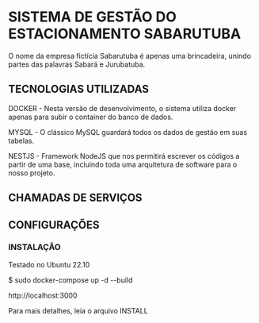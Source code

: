 # SISTEMA DE GESTÃO DO ESTACIONAMENTO SABARUTUBA

O nome da empresa fictícia Sabarutuba é apenas uma brincadeira, 
unindo partes das palavras Sabará e Jurubatuba.

## TECNOLOGIAS UTILIZADAS

DOCKER - Nesta versão de desenvolvimento, o sistema utiliza docker 
apenas para subir o container do banco de dados.

MYSQL - O clássico MySQL guardará todos os dados de gestão em suas 
tabelas.

NESTJS - Framework NodeJS que nos permitirá escrever os códigos a 
partir de uma base, incluindo toda uma arquitetura de software para o 
nosso projeto.

## CHAMADAS DE SERVIÇOS

## CONFIGURAÇÕES

### INSTALAÇÃO

Testado no Ubuntu 22.10

$ sudo docker-compose up -d --build

http://localhost:3000

Para mais detalhes, leia o arquivo INSTALL
